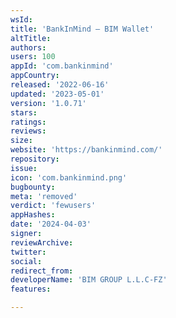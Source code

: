 ```yaml
---
wsId: 
title: 'BankInMind — BIM Wallet'
altTitle: 
authors: 
users: 100
appId: 'com.bankinmind'
appCountry: 
released: '2022-06-16'
updated: '2023-05-01'
version: '1.0.71'
stars: 
ratings: 
reviews: 
size: 
website: 'https://bankinmind.com/'
repository: 
issue: 
icon: 'com.bankinmind.png'
bugbounty: 
meta: 'removed'
verdict: 'fewusers'
appHashes: 
date: '2024-04-03'
signer: 
reviewArchive: 
twitter: 
social: 
redirect_from: 
developerName: 'BIM GROUP L.L.C-FZ'
features: 

---
```


